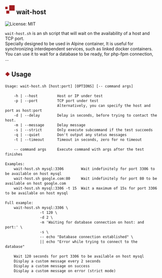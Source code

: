 ## ![](https://github.com/docker-suite/artwork/raw/master/logo/png/logo_32.png) wait-host
![License: MIT](https://img.shields.io/github/license/docker-suite/goss.svg?color=green&style=flat-square)

`wait-host.sh` is an sh script that will wait on the availability of a host and TCP port.  
Specially designed to be used in Alpine container, It is useful for synchronizing interdependent services, such as linked docker containers. 
You can use it to wait for a database to be ready, for php-fpm connection, ...


## ![](https://github.com/docker-suite/artwork/raw/master/various/pin/png/pin_16.png) Usage

```
Usage: wait-host.sh [host:port] [OPTIONS] [-- command args]

    -h | --host         Host or IP under test
    -p | --port         TCP port under test
                        Alternatively, you can specify the host and port as host:port
    -d | --delay        Delay in seconds, before trying to contact the host.
    -m | --message      Delay message
    -s | --strict       Only execute subcommand if the test succeeds
    -q | --quiet        Don't output any status messages
    -t | --timeout      Timeout in seconds, zero for no timeout

    -- command args     Execute command with args after the test finishes

Examples:
    wait-host.sh mysql:3306        Wait indefinitely for port 3306 to be available on host mysql
    wait-host.sh google.com:80     Wait indefinitely for port 80 to be available on host google.com
    wait-host.sh mysql:3306 -t 15  Wait a maximum of 15s for port 3306 to be available on host mysql

Full example:
    wait-host.sh mysql:3306 \
                -t 120 \
                -d 2 \
                -m 'Waiting for database connection on host: and port:' \
                -s \
                -- echo "Database connection established" \
                || echo "Error while trying to connect to the database"

    Wait 120 seconds for port 3306 to be available on host mysql
    Display a custom message every 2 seconds
    Display a custom message on success
    Display a custom message on error (strict mode)
```
